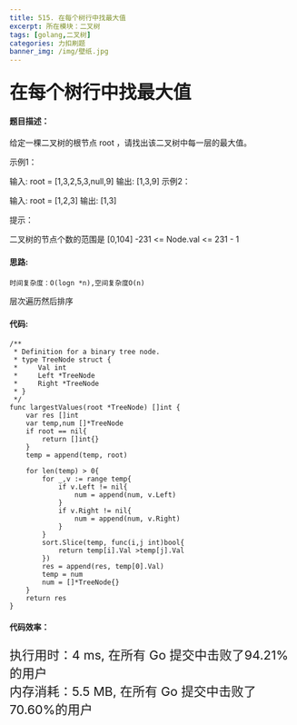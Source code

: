 ```yaml
---
title: 515. 在每个树行中找最大值
excerpt: 所在模块：二叉树
tags: [golang,二叉树]
categories: 力扣刷题
banner_img: /img/壁纸.jpg
---
```


### <font size=6px>在每个树行中找最大值</font>

#### 题目描述：

给定一棵二叉树的根节点 root ，请找出该二叉树中每一层的最大值。

 

示例1：



输入: root = [1,3,2,5,3,null,9]
输出: [1,3,9]
示例2：

输入: root = [1,2,3]
输出: [1,3]


提示：

二叉树的节点个数的范围是 [0,104]
-231 <= Node.val <= 231 - 1

#### 思路:

```
时间复杂度：O(logn *n),空间复杂度O(n)
```

层次遍历然后排序

#### 代码:

```golang
/**
 * Definition for a binary tree node.
 * type TreeNode struct {
 *     Val int
 *     Left *TreeNode
 *     Right *TreeNode
 * }
 */
func largestValues(root *TreeNode) []int {
    var res []int
    var temp,num []*TreeNode
    if root == nil{
        return []int{}
    }
    temp = append(temp, root)
 
    for len(temp) > 0{
        for _,v := range temp{
            if v.Left != nil{
                num = append(num, v.Left)
            }
            if v.Right != nil{
                num = append(num, v.Right)
            }
        }
        sort.Slice(temp, func(i,j int)bool{
            return temp[i].Val >temp[j].Val
        })
        res = append(res, temp[0].Val)
        temp = num
        num = []*TreeNode{}
    }
    return res
}
```

#### 代码效率：

<p class="note note-primary"; style="font-size:22px">
   执行用时：4 ms, 在所有 Go 提交中击败了94.21%的用户<br>
   内存消耗：5.5 MB, 在所有 Go 提交中击败了70.60%的用户
</p>



